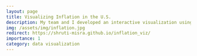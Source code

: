 ```yaml
---
layout: page
title: Visualizing Inflation in the U.S.
description: My team and I developed an interactive visualization using Python and Altair to let users explore inflation patterns
img: /assets/img/inflation.jpg
redirect: https://shruti-misra.github.io/inflation_viz/
importance: 1
category: data visualization
---
```


